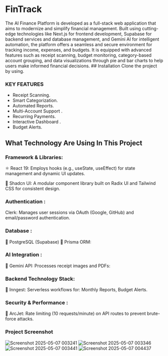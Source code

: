 # FinTrack
The AI Finance Platform is developed as a full-stack web application that aims to 
modernize and simplify financial management. Built using cutting-edge technologies 
like Next.js for frontend development, Supabase for backend services and database 
management, and Gemini AI for intelligent automation, the platform offers a seamless 
and secure environment for tracking income, expenses, and budgets. It is equipped with 
advanced features such as receipt scanning, budget monitoring, category-based 
account grouping, and data visualizations through pie and bar charts to help users 
make informed financial decisions. ## Installation
Clone the project by using.

### KEY FEATURES

- Receipt Scanning.
- Smart Categorization.
- Automated Reports.
- Multi-Account Support .
- Recurring Payments.
- Interactive Dashboard .
- Budget Alerts.


## What Technology Are Using In This Project
### Framework & Libraries:
 ⚛️  React 19: Employs hooks (e.g., useState, useEffect) for state management and dynamic UI updates. 

🎨 Shadcn UI: A modular component library built on Radix UI and Tailwind CSS for consistent design.

### Authentication :
Clerk: Manages user sessions via OAuth (Google, GitHub) and email/password authentication.

### Database :
🐘 PostgreSQL (Supabase)
🧬 Prisma ORM: 

### AI Integration :
🤖 Gemini API: Processes receipt images and PDFs:

### Backend Technology Stack:
🔄 Inngest: Serverless workflows for: Monthly Reports, Budget Alerts.

### Security & Performance :
 🚀 ArcJet: Rate limiting (10 requests/minute) on API routes to prevent brute-force attacks. 

### Project Screenshot


![Screenshot 2025-05-07 003241](https://github.com/user-attachments/assets/6acc8649-bc3e-4a49-99e5-7875ae62b1ad)
![Screenshot 2025-05-07 003346](https://github.com/user-attachments/assets/40bfaa4a-427d-492f-b5ed-cf8011f74b40)
![Screenshot 2025-05-07 003441](https://github.com/user-attachments/assets/002dab40-17f1-4fc7-b731-e2b47787571e)
![Screenshot 2025-05-07 004437](https://github.com/user-attachments/assets/3b38be84-70fd-4ded-b67c-907dc0f4c8f9)
